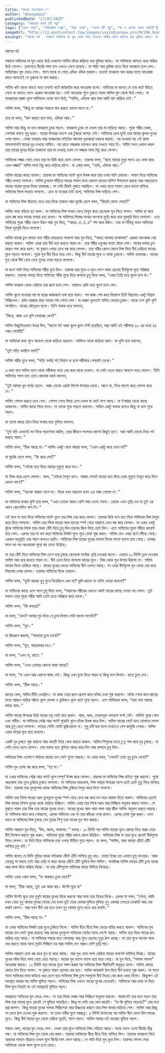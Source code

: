 ```yaml
---
title: "মায়ের ভালোবাসা-৩"
author: "Anonymous"
publishedDate: "17/07/2025"
category: "অজাচার বাংলা চটি গল্প"
tags: ["তরুণ বয়স্ক", "পারিবারিক সেক্স", "বাঁড়া চোষা", "বাংলা চটি গল্প", "মা ও ছেলের চোদন কাহিনী"]
imageUrl: "http://i1.eastcontent.top/images/xxxindiansex.pro/0/296_Exotic.jpg"
excerpt: "আগের পর্ব   সকালে সামিমের মা ঘুম থেকে উঠে দেখলেন সামিম তাঁকে জড়িয়ে ধরে ঘুমিয়ে আছে। মা সামিমকে আসতে করে সরিয়ে উঠে গেলেন। তলপেতে বীর্যের সাদা দাগ এখনও লেগে রয়েছে। মা সাড়ি আর ব্লাউজ হাতে নিয়ে বাথর..."
---
```


আগের পর্ব


সকালে সামিমের মা ঘুম থেকে উঠে দেখলেন সামিম তাঁকে জড়িয়ে ধরে ঘুমিয়ে আছে। মা সামিমকে আসতে করে সরিয়ে উঠে গেলেন। তলপেতে বীর্যের সাদা দাগ এখনও লেগে রয়েছে। মা সাড়ি আর ব্লাউজ হাতে নিয়ে বাথরুমে চলে গেল। সামিমেরও ঘুম ভেঙে গেল। পাসে মাকে না পেয়ে এদিক ওদিক তাকাল। তখনই বাথরুমে স্নান করার মতো আওয়াজ কানে আসতেই সে বুঝলো মা স্নান করছে।


সামিম খাট থেকে নামতে যাবে তখনই খাটে কটরমটর করে আওয়াজ হলো। সামিমের মা জানত যে তার খাটে উঠতে গেলে বা নামতে গেলে এরকম আওয়াজ হয়। সেই আওয়াজ শুনে বুঝতে পারল সামিম ঘুম থেকে উঠে গেছে। মা বাথরুমের দরজা খুলে সামিমকে ডেকে বলে উঠে, “সামিম, এদিকে আয় বাবা আমি স্নান করিয়ে দেই।”

সামিম বলল, “কিন্তু মা আমার সকালে স্নান করতে ভালো লাগে না।”


তার মা বলল, “স্নান করতে হবে বাবা, এদিকে আয়।”

সামিম আর কিছু না বলে বাথরুমে ঢুকে পড়ল। বাথরুমে ঢুকে সে দেখল তার মা দাড়িয়ে আছে। পুরো শরীর ভেজা, পোশাক বলতে শুধু ছায়া। গায়ের উপরের অংশে এক টুকরো কাপড় নেই। সামিমের চোখ দুটো তার মায়ের ঝুলন্ত দুধের ওপর পড়ল। ভেজা অবস্থায় আর বাথরুমের লাইটের আলোয় দুধজোরা চকচক করছে। বড় হওয়ার পর এই প্রথম সামনাসামনি মায়ের দুধ দেখছে সামিম। গত রাতে অন্ধকার ভালোও করে দেখতে পারে নি। সামিম যখন খেয়াল করল তার মায়ের দুধের দিকে তাকানো তার মা দেখছে তখন সে লজ্জায় মাথা নিচু করে ফেলল।


সামিমকে লজ্জা পেতে দেখে তার মা হিহি করে হেসে ফেলল। তারপর বলল, “রাতে মায়ের দুদুর সাথে এত খেলা করে এখন লজ্জা!” সামিম মাথা নিচু করে দাড়িয়ে রইল। মা এবার বলল, “দেখি, এদিকে আয়।”

সামিম মায়ের কাছে আসল। তারপর মা সামিমের প্যান্ট খুলে উলঙ্গ করে তার ওপর পানি ঢাললো। সাবান দিয়ে সামিমের শরীর ডলতে লাগলো। সামিম চুপচাপ দাঁড়িয়ে মায়ের সাবান মাখা কোমল হাতের মালিশ উপভোগ করছে আর আড়চোখে মায়ের মায়ের দুধের দিকে তাকাচ্ছে। মা সেটা ঠিকই বুঝতে পারছিল। মা এবার হাতে সাবান মেখে ফ্যানা বানিয়ে সামিমের লিঙ্গে মাখতে লাগলো। এতে যা হওয়ার তাই হলো, সামিমের লিঙ্গ দাড়িয়ে গেল।


মা সামিমের লিঙ্গ দাঁড়াতে দেখে তার দিকে তাকাল আর মুচকি হেসে বলল, “কিরে! ফেলে দেবো?”

সামিম মাথা নড়িয়ে হ‍্যা বলল। মা সামিমের লিঙ্গ সাবান মেখে মৈথুন করে ছেলেকে সুখ দিতে লাগল। সামিম হা করে চোখ বন্ধ করে মায়ের মাথায় হাত রাখল। মা সামিমের লিঙ্গের মাথার অংশকে মুঠো করে ধরে সুরসুরি দিতে লাগলো। এতে সামিমের পুরো শরীর কেপে উঠল আর মুখ দিয়ে, “আহহ..হ..হ..হ” শব্দ করে উঠল। তার মা বিভিন্ন ভাবে সামিমের লিঙ্গে সুরসুরি দিতে লাগলো।


সামিম মায়ের চুল খামচে ধরে শরীর মোচরাতে লাগলো আর মুখ দিয়ে, “আহহ আআহ হাআআহ” এরকম আওয়াজ বের করতে থাকল। সামিম এবার তার বীর্য ধরে রাখতে পারল না। তার শরীর ধনুকের মতো বেঁকে গেল। মায়ের মাথার চুল আরও শক্ত করে ধরল। মা বুঝতে পেড়ে চোখ বন্ধ করে ফেলল। তার শরীর কেপে কেপে লিঙ্গ দিয়ে বীর্য বেড়িয়ে মায়ের মুখে পড়তে লাগলো। পুরো মুখ বীর্য দিয়ে ভরে গেল। কিছু বীর্য মায়ের মুখে ও নাকে ঢুকলো। সামিম হাফাচ্ছে। মায়ের মুখ থেকে বীর্য বেয়ে বেয়ে দুধের ওপর পড়তে লাগলো।


মা জগে পানি নিয়ে সামিমের শরীর ধুয়ে দিল। তারপর তার মুখে ও দুধে লেগে থাকা ছেলের বীর্যগুলো ধুয়ে পরিষ্কার করলো। তারপর গামছা দিয়ে সামিমের শরীর মুছে দিয়ে কপালে চুমু দিয়ে বলল, “এবার তৈরি হয়ে স্কুলে চলে যা।”

সামিম বাথরুম থেকে বেড়িয়ে তার রুমে চলে গেল। তারপও রেডি হয়ে স্কুলে চলে গেল।


সামিম স্কুলে যাওয়ার পর মা ঘরের কাজকর্মে ব্যস্ত হয়ে পড়ল। সব কাজ শেষ করে বিকেলে তিনি বিছানায় একটু বিশ্রাম নিচ্ছিলেন। হঠাৎ দরজায় কড়া নাড়ার শব্দ শোনা গেল। মা দরজা খুলতেই সামিম ভেতরে ঢুকল। তাকে বেশ খুশি খুশি লাগছিল। মায়ের কৌতূহল হলো। তিনি অবাক হয়ে বললেন,


“কিরে, আজ এত খুশি দেখাচ্ছে কেন?”


সামিম উচ্ছ্বসিতভাবে উত্তর দিল, “জানো মা! আজ স্কুলে ক্লাস টেস্ট হয়েছিল, আর আমি ওই পরীক্ষায় ৫০ এর মধ্যে ৪৫ নম্বর পেয়েছি!”


মা সামিমের কথা শুনে আনন্দে তাকে জড়িয়ে ধরলেন। সামিমও মাকে জড়িয়ে ধরল। মা খুশি হয়ে বললেন,

“তুই সত্যি বলছিস বাবা?”


সামিম গম্ভীর মুখে বলল, “সত্যি বলছি মা! বিশ্বাস না হলে পরীক্ষার পেপারটা দেখো।”


এ কথা বলে সামিম ব্যাগ থেকে পরীক্ষার খাতা বের করে মাকে দেখাল। মা সেটা দেখে আরও আনন্দে ভরে গেলেন। তিনি সামিমের গালে হাত রেখে স্নেহভরা কণ্ঠে বললেন,

“তুই আমার খুব গর্বের ছেলে। আজ তোকে একটা বিশেষ উপহার দেবো। আগে যা, গিয়ে ভালো করে গোসল করে নে।”


সামিম গোসল করতে চলে গেল। গোসল শেষে ফিরে এসে দেখল মা খাটে বসে আছে। মা ইশারায় তাকে কাছে ডাকলেন। সামিম কাছে গিয়ে বসল। মা তাকে শুয়ে পড়তে বললেন। সামিম একটু অবাক হলেও কিছু না বলে শুয়ে পড়ল।


মা তাকে কাছে টেনে নিয়ে মাথায় হাত বুলিয়ে বললেন,

“তুই যদি এভাবেই মন দিয়ে পড়াশোনা করিস, তোর জীবনে সবসময় ভালো কিছুই হবে। আর আমি তোকে নিয়ে গর্ব করতে পারব।”


সামিম বলল, “ঠিক আছে মা।” সামিম একটু থেমে আবার বলল, “এখন একটু করে দেবে মা?”

মা মুচকি হেসে বলল, “কি করে দেব?”

সামিম বলল, “ওইজে হাত দিয়ে আমার নুনুতে করে দাও।”

মা ফিক করে হেসে ফেলল। বলল, “ওটাকে মৈথুন বলে। আচ্ছা সোনা! মায়ের হাত দিয়ে তোর নুনুতে মৈথুন করে দিলে কেমন লাগে?”


সামিম বলল, “অনেক আরাম লাগে মা। নিজে যখন করতাম তখন এত মজা পেতাম না।”

মা সামিমের কথায় খুশি হয়ে বলল, “এখন তোকে আরও বেশি মজা দেবো সোনা। তোকে এমন তৃপ্তি দেব যা তুই এর আগে কোনোদিন পাস নি।”


এই বলে মা হাত দিয়ে সামিমের প্যান্ট খুলে তার লিঙ্গ বের করে ফেলল। তারপর উঠে বসে হাত দিয়ে সামিমের লিঙ্গ মৈথুন করে দিতে লাগলো। সামিম তার লিঙ্গে মায়ের নরম হাতের স্পর্শ পেয়ে আরামে চোখ বন্ধ করে ফেলল। মা এবার একটু ঝুঁকে সামিমের লিঙ্গে তার ভেজা ঠোঁট দিয়ে চুমু দিল তারপর জিভ দিয়ে চেটে দিল। এতে সামিমের পুরো শরীরে কারেন্ট বয়ে গেল। এরপর তার মা খপ করে সামিমের লিঙ্গটা মুখে পুরে চোষা শুরু করল। সামিম যেন এবার স্বর্গে পৌঁছে গেছে। এরকম অনুভূতি তার আগে কখনও হয়নি। সামিমের লিঙ্গ মায়ের মুখের লালায় ভিজে ফ্যানা ফ্যানা হয়ে গেছে। চোষার ফলে পচ পচ আওয়াজে পুরো ঘর মেতে উঠেছে।


মা তার ঠোঁট দিয়ে সামিমের লিঙ্গ চেপে ধরে চুষছে ছেলেকে সর্বোচ্চ তৃপ্তি দেওয়ার জন্যে। এভাবে ১০ মিনিট চুষে দেওয়ার সামিম আর ধরে রাখতে পারল না। বীর্য ঢেলে দিতে লাগলো মায়ের মুখে। লিঙ্গ থেকে মুখ উপরে উঠলো মা। সামিম মায়ের দিকে তাকিয়ে আছে। মায়ের মুখের ভেতর সামিমের বীর্য এখনও আছে। মা এবার বীর্যগুলো মুখ থেকে বের করে বিছানার ওপর ফেলল। তারপর সামিমের দিকে তাকাল।


সামিম বলল, “তুমি আমার নুনু মুখে নিয়েছিলে কেন মা? তুমি জানো না ওইটা নোংরা জায়গা?”

মা সামিমের কাছে এসে গালে চুমু দিয়ে বলল, “সন্তানের শরীরের কোনও অঙ্গই মায়ের কাছে নোংরা নয় সোনা। তুই বললে তোর পুরো শরীর আমি চেটে চেয়ে পরিষ্কার করে দেবো।”


সামিম বলল, “কি বলছো!”

মা বলল, “কেন? আমার মুখ দিয়ে যে চুষে দিলাম সেটা ভালো লাগেনি?”

সামিম বলল, “হুম।”

মা জিজ্ঞেস করলো, “আবারো চুষে দেবো?”

সামিম বলল, “হুম, আরেকবার দাও।”

মা বলল, “এখন না, রাতে।”

সামিম বলল, “এখন তোমার কোনো কাজ আছে?

মা বলল, “না এখন আর কোনো কাজ নেই। কিন্তু এখন চুষে দিতে পারব না কিন্তু বলে দিলাম। রাতে চুষে দেব।

সামিম বলল, “ঠিক আছে।”


রাতের বেলা, সামিম টিভি দেখছিল। মা কাজ সেরে রুমে প্রবেশ করে নাটক দেখা শুরু করলো। নাটক শেষে কাল রাতের মতো আজও সাড়ির আঁচল খুলে ফেলল ও ব্লাউজও খুলে খাটে শুয়ে পড়ল। এসে সামিমকে বলল, “আয় বাবা আমার কাছে আয়।”


সামিম মায়ের উপরের উঠে মায়ের নগ্ন পেটে হাত রাখল। গরম, নরম, মেয়েদযুক্ত থলথলে ফর্সা পেট। নাভিটা পুরো গোল এবং গভীর। মা সামিমের গেঞ্জি আর প্যান্ট পুরোটা খুলে তাঁকে উলঙ্গ করে দিল। সামিম মায়ের পেটে হাত বোলাতে লাগল আর চুমু খেতে লাগলো। মায়ের পেটটা মোটা ভুরিওয়ালা না। শুধু চর্বি যার ফলে দেখতেও বেশ কামুকি দেখায়। সামিম এবার মায়ের দুধে হাত রাখলো।

একটি দুধ চুষতে শুরু করলো আর অন্যটি নিয়ে খেলা করতে থাকল। সামিম শিশুদের মতো চু চু শব্দ করে দুধ চুষছে। মা সেটা দেখে হেসে ফেলল। তার মাথায় হাত বুলিয়ে আদর করে দিল আর কপালে চুমু দিল।


সামিমের লিঙ্গ এতক্ষণে দাড়িয়ে মায়ের তল পেটে গুতো মারছে। মা এবার বলল, “সোনা? তোর নুনু চুষে দেবো?”

সামিম দুধ চোষা বন্ধ করে বলল, “হ‍্যা মা।”

মা এবার সামিমের গেঞ্জি আর প্যান্ট খুলে সম্পূর্ণ উলঙ্গ করে ফেলল। তারপর মা সামিমের লিঙ্গ চাটতে শুরু করলো। পুরো অণ্ডকোষ তার মুখে ঢুকিয়ে চুষতে লাগলো। মা সামিমের অণ্ডকোষ, লিঙ্গ পাছার উপরের অংশ চেটে চেটে থুতু দিয়ে মাখিয়ে দিল। তারপর তার দুধগুলোর খাজে সামিমের লিঙ্গ ঢুকিয়ে মৈথুন করে দিতে লাগলো।


সামিম তার লিঙ্গে মায়ের নরম তুলতুলে দুধের স্পর্শ পেয়ে চোখ বন্ধ করে মন ভরে আরাম নিতে থাকল। সামিমের ছোটো লিঙ্গ মায়ের বিশাল দুধের খাজে হারিয়ে যাচ্ছিল। সামিম এবার তার লিঙ্গে গরম আর পিচ্ছিল অনুভব করতে লাগল। সে বুঝতে পারল তার লিঙ্গ তার মায়ের মুখের মধ্যে। মায়ের মুখের গরম গরম লালা আর জীভ সামিম অনুভব করতে পারছে। মা সামিমকে কাত করে শোয়ালো, এরপর সামিমের এক পা তার কাঁধের ওপর রাখল। এরপর চোষা শুরু করল। এমন ভাবে মা সামিমের লিঙ্গ চুষছে যেন দুধের শিশু তার মায়ের দুধ পান করছে।


সামিম আরামে মুখ দিয়ে, “উহ..আহ্হ, মাআআ।” বলছে। ১০ মিনিট পর সামিম মায়ের মুখে কোমর দিয়ে ধাক্কা মেরে বীর্য নিক্ষেপ করতে শুরু করল। সামিমের পুরো শরীর কেপে কেপে উঠছিল। সামিমের লিঙ্গ মা তার মুখে রেখেই বীর্যগুলো গিলে ফেলল। মা উঠে গিয়ে সামিমকে তার ওপরে উঠিয়ে শুয়ে পড়ল। মা বলল, “সামিম, আয় আমরা ঠোঁটে ঠোঁট লাগিয়ে চুমু খাই।”


সামিম জানত যে হিন্দি মুভির নায়ক নাইকারা ঠোঁটে ঠোঁট লাগিয়ে চুমু খায়। তারো ইচ্ছে হত এভাবে চুমু খাওয়ার। আজ যেহেতু মা বলছে তাই আর দেরি না করে মায়ের ঠোঁটে ঠোঁট ডুবিয়ে দিল সামিম। অনভিজ্ঞ সামিম মায়ের ঠোঁট চুষে যাচ্ছে আর লালা দিয়ে ভরিয়ে দিচ্ছে। মা তার ঠোঁটগুলো সামিমের কাছে বিলিয়ে দিয়েছে।


সামিম এবার থেমে বলল, “মা আবারও চুষে দেবে?”

মা বলল, “ঠিক আছে, তুই এক কাজ কর। উল্টো ঘুরে যা”

সামিম উল্টো ঘুরে তার নুনুটা মায়ের মুখের দিকে করলো আর মাথা তার নিচের দিকে। এরপর মা বলল, “সোনা, আমি যখন তোর নুনু আমার মুখের ভেতর নেব তখন তুই তোর কোমর দুলিয়ে দুলিয়ে নুনু একবার ভেতরে ঢোকাবি আর বের করবি কেমন। আর যখন বীর্য বের হবে তখন নুনু আমার মুখে যেতে ধরে রাখবি।”

সামিম বলল, “ঠিক আছে মা।”


মা এবার সামিমের লিঙ্গটা তার মুখে ঢুকিয়ে নিলো। সামিম ধীরে ধীরে লিঙ্গ ভেতর বাহির করতে থাকল। সামিমের মুখ মায়ের তল পেটে গুজে রয়েছে আর মায়ের দুধগুলো সামিমের পেটের সাথে লেপ্টে আছে। সামিম হাত দিয়ে মায়ের রান করিয়ে ধরে আছে। মা সামিমের পাছায় হাত বোলাচ্ছে আর মুখে ছেলের নুনুর ঠাপ খাচ্ছে। মা তার মুখে অনেক লালা বের করতে থাকে যাতে মুখটা পিচ্ছিল হয় আর সামিম যেন আরও বেশি তৃপ্তি পায়।


সামিম আরামে চোখ বন্ধ করে মুখ হা করে আছে। আর মুখ বেয়ে লালা বেরিয়ে মায়ের তলপেট ভাসিয়ে দিচ্ছে। মায়ের মুখের ফাঁক দিয়ে লালা বেয়ে বেয়ে পড়ছে। মায়ের মুখ ফ্যানা ফ্যানা হয়ে ভরে গেছে। মা মুখ দিয়ে, “মমমম মমমম” আওয়াজ করছে। ১০ মিনিট ধরে মায়ের মুখে সঙ্গম করার পর সামিমের লিঙ্গ শীরসিরণী অনুভূত হলো। সামিম জোরে জোরে ঠাপ দিতে লাগল। মা বুঝতে পারল ছেলের বের হবে। সামিম কয়েকটা ঠাপ দিয়ে বীর্য চলতে শুরু করল। মা সাথে সাথে সামিমের মাথা জড়িয়ে ধরে চেপে ধরে সামিমের লিঙ্গ চুষে সবগুলো বীর্য নিংড়ে বের করে খেয়ে নিলো। কিছুক্ষণ এই অবস্থায় থাকার পর সামিম ঘুমিয়ে পড়ল। সামিমের লিঙ্গ এখনও মায়ের মুখের ভেতরেই। সামিমকে আর ডাক না দিয়ে লিঙ্গ মুখে নিয়েই মা ওই অবস্থায়ই ঘুমিয়ে পড়ল।


মাঝরাতে সামিমের ঘুম ভেঙে গেল। সে তার লিঙ্গে ভেজা আর পিচ্ছিল অনুভব করলো। পরক্ষণেই তার মনে পড়ল তার লিঙ্গ তার মায়ের মুখে রেখেই সে ঘুমিয়ে পড়েছিল। কিন্তু মা সেটা বের কেন করেনি। “মা কি ঘুমিয়ে পড়েছে?” তার মনে প্রশ্ন জাগল। কিন্তু মায়ের মুখের লালার পিচ্ছিলতা আর উষ্ণতার কারণে তার লিঙ্গ আবার দাড়িয়ে গেল। সামিম আর কিছু না ভেবে ঠাপ দেওয়া শুরু করলো। মা তখন গভীর ঘুমে আচ্ছন্ন। ৫ মিনিট ঠাপানোর পর সামিম বীর্য ফেলে দিল মায়ের মুখে। কিছু বীর্য মায়ের মুখ থেকে বেরিয়ে থুতনি, গালে পড়ল। সামিম আবার ওই অবস্থায় ঘুমিয়ে পড়ল।


সকাল বেলা, মায়ের ঘুম ভেঙে গেল। দেখল তার মুখে সামিমের লিঙ্গ নেতিয়ে আছে। নাকে ভেসে এলো বীর্যের তীব্র গন্ধ। মা সামিমের লিঙ্গ মুখ থেকে বের করল। তারপর সামিমকে ধীরে ধীরে নিচে নামিয়ে দিল। তারপর বাথরুমে গিয়ে আয়নার সামনে দাঁড়াতে দেখল মুখে বীর্যের দাগ লেগে আছে। সে পানি দিয়ে মুখ ধুয়ে নিল। তারপর গোসল সেরে সামিমকে ডেকে বলল স্কুলে চলে যেতে।

